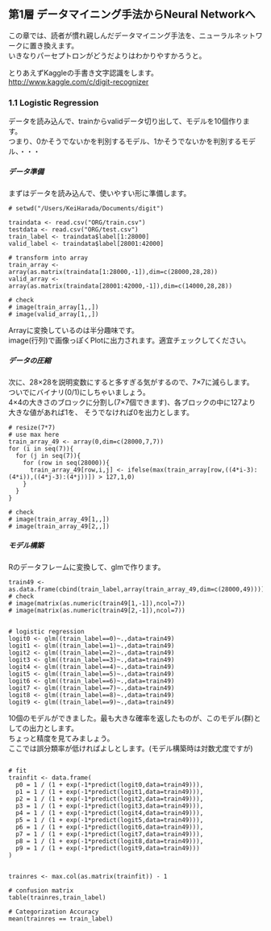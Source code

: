 ## 第1層 データマイニング手法からNeural Networkへ

この章では、読者が慣れ親しんだデータマイニング手法を、ニューラルネットワークに置き換えます。  
いきなりパーセプトロンがどうだよりはわかりやすかろうと。  

とりあえずKaggleの手書き文字認識をします。  
http://www.kaggle.com/c/digit-recognizer


### 1.1 Logistic Regression

データを読み込んで、trainからvalidデータ切り出して、モデルを10個作ります。  
つまり、0かそうでないかを判別するモデル、1かそうでないかを判別するモデル、・・・  

##### データ準備
まずはデータを読み込んで、使いやすい形に準備します。  

```
# setwd("/Users/KeiHarada/Documents/digit")

traindata <- read.csv("ORG/train.csv")
testdata <- read.csv("ORG/test.csv")
train_label <- traindata$label[1:28000]
valid_label <- traindata$label[28001:42000]

# transform into array
train_array <- array(as.matrix(traindata[1:28000,-1]),dim=c(28000,28,28))
valid_array <- array(as.matrix(traindata[28001:42000,-1]),dim=c(14000,28,28))

# check
# image(train_array[1,,])
# image(valid_array[1,,])
```

Arrayに変換しているのは半分趣味です。  
image(行列)で画像っぽくPlotに出力されます。適宜チェックしてください。  

##### データの圧縮
次に、28×28を説明変数にすると多すぎる気がするので、7×7に減らします。  
ついでにバイナリ(0/1)にしちゃいましょう。  
4×4の大きさのブロックに分割し(7×7個できます)、各ブロックの中に127より大きな値があれば1を、
そうでなければ0を出力とします。  

```
# resize(7*7)
# use max here
train_array_49 <- array(0,dim=c(28000,7,7))
for (i in seq(7)){
  for (j in seq(7)){
    for (row in seq(28000)){
      train_array_49[row,i,j] <- ifelse(max(train_array[row,((4*i-3):(4*i)),((4*j-3):(4*j))]) > 127,1,0)
    }
  }
}

# check
# image(train_array_49[1,,])
# image(train_array_49[2,,])
```

##### モデル構築
Rのデータフレームに変換して、glmで作ります。

```
train49 <- as.data.frame(cbind(train_label,array(train_array_49,dim=c(28000,49))))
# check
# image(matrix(as.numeric(train49[1,-1]),ncol=7))
# image(matrix(as.numeric(train49[2,-1]),ncol=7))


# logistic regression
logit0 <- glm((train_label==0)~.,data=train49)
logit1 <- glm((train_label==1)~.,data=train49)
logit2 <- glm((train_label==2)~.,data=train49)
logit3 <- glm((train_label==3)~.,data=train49)
logit4 <- glm((train_label==4)~.,data=train49)
logit5 <- glm((train_label==5)~.,data=train49)
logit6 <- glm((train_label==6)~.,data=train49)
logit7 <- glm((train_label==7)~.,data=train49)
logit8 <- glm((train_label==8)~.,data=train49)
logit9 <- glm((train_label==9)~.,data=train49)
```

10個のモデルができました。最も大きな確率を返したものが、このモデル(群)としての出力とします。  
ちょっと精度を見てみましょう。  
ここでは誤分類率が低ければよしとします。(モデル構築時は対数尤度ですが)  

```

# fit
trainfit <- data.frame(
  p0 = 1 / (1 + exp(-1*predict(logit0,data=train49))),
  p1 = 1 / (1 + exp(-1*predict(logit1,data=train49))),
  p2 = 1 / (1 + exp(-1*predict(logit2,data=train49))),
  p3 = 1 / (1 + exp(-1*predict(logit3,data=train49))),
  p4 = 1 / (1 + exp(-1*predict(logit4,data=train49))),
  p5 = 1 / (1 + exp(-1*predict(logit5,data=train49))),
  p6 = 1 / (1 + exp(-1*predict(logit6,data=train49))),
  p7 = 1 / (1 + exp(-1*predict(logit7,data=train49))),
  p8 = 1 / (1 + exp(-1*predict(logit8,data=train49))),
  p9 = 1 / (1 + exp(-1*predict(logit9,data=train49)))
)


trainres <- max.col(as.matrix(trainfit)) - 1

# confusion matrix
table(trainres,train_label)

# Categorization Accuracy
mean(trainres == train_label)
```


